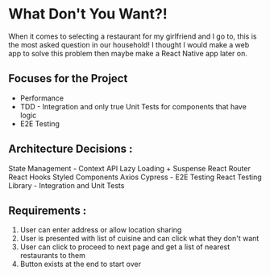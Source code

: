 # What Don't You Want?!
When it comes to selecting a restaurant for my girlfriend and I go to, this is the most asked question in our household! I thought I would make a web app to solve this problem then maybe make a React Native app later on.

## Focuses for the Project
- Performance
- TDD - Integration and only true Unit Tests for components that have logic
- E2E Testing

## Architecture Decisions : 

State Management - Context API
Lazy Loading + Suspense
React Router
React Hooks 
Styled Components
Axios
Cypress - E2E Testing
React Testing Library - Integration and Unit Tests

## Requirements : 
1) User can enter address or allow location sharing 
2) User is presented with list of cuisine and can click what they don't want
3) User can click to proceed to next page and get a list of nearest restaurants to them
4) Button exists at the end to start over